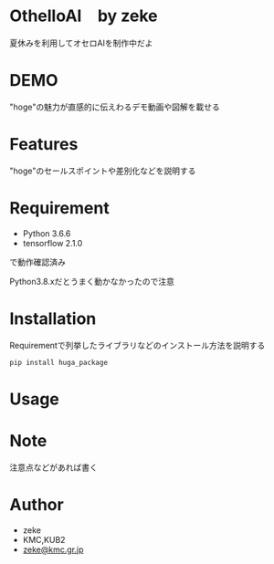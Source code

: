 # OthelloAI　by zeke

夏休みを利用してオセロAIを制作中だよ

# DEMO

"hoge"の魅力が直感的に伝えわるデモ動画や図解を載せる

# Features

"hoge"のセールスポイントや差別化などを説明する

# Requirement


* Python 3.6.6
* tensorflow 2.1.0

で動作確認済み

Python3.8.xだとうまく動かなかったので注意
# Installation

Requirementで列挙したライブラリなどのインストール方法を説明する

```bash
pip install huga_package
```

# Usage



# Note

注意点などがあれば書く

# Author


* zeke
* KMC,KUB2
* zeke@kmc.gr.jp
